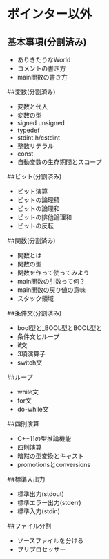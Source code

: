 ﻿# ポインター以外
## 基本事項(分割済み)
- ありきたりなWorld
- コメントの書き方
- main関数の書き方

##変数(分割済み)
- 変数と代入
- 変数の型
- signed unsigned
- typedef
- stdint.h/cstdint
- 整数リテラル
- const
- 自動変数の生存期間とスコープ

##ビット(分割済み)
- ビット演算
- ビットの論理積
- ビットの論理和
- ビットの排他論理和
- ビットの反転

##関数(分割済み)
- 関数とは
- 関数の型
- 関数を作って使ってみよう
- main関数の引数って何？
- main関数の戻り値の意味
- スタック領域

##条件文(分割済み)
- bool型と_BOOL型とBOOL型と
- 条件文とループ
- if文
- 3項演算子
- switch文

##ループ
- while文
- for文
- do-while文

##四則演算
- C++11の型推論機能
- 四則演算
- 暗黙の型変換とキャスト
- promotionsとconversions

##標準入出力
- 標準出力(stdout)
- 標準エラー出力(stderr)
- 標準入力(stdin)

##ファイル分割
- ソースファイルを分ける
- プリプロセッサー
